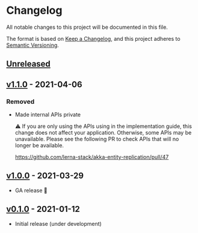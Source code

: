 # Changelog
All notable changes to this project will be documented in this file.

The format is based on [Keep a Changelog](https://keepachangelog.com/en/1.0.0/),
and this project adheres to [Semantic Versioning](https://semver.org/spec/v2.0.0.html).

## [Unreleased]
[Unreleased]: https://github.com/lerna-stack/akka-entity-replication/compare/v1.1.0...master

## [v1.1.0] - 2021-04-06
[v1.1.0]: https://github.com/lerna-stack/akka-entity-replication/compare/v1.0.0...v1.1.0

### Removed

- Made internal APIs private
  
  ⚠️ If you are only using the APIs using in the implementation guide, this change does not affect your application. 
  Otherwise, some APIs may be unavailable.
  Please see the following PR to check APIs that will no longer be available.

  https://github.com/lerna-stack/akka-entity-replication/pull/47

## [v1.0.0] - 2021-03-29
[v1.0.0]: https://github.com/lerna-stack/akka-entity-replication/compare/v0.1.1...v1.0.0

- GA release 🚀

## [v0.1.0] - 2021-01-12
[v0.1.0]: https://github.com/lerna-stack/akka-entity-replication/tree/v0.1.1

- Initial release (under development)
